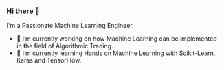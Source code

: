 ### Hi there 👋
I'm a Passionate Machine Learning Engineer.

- 🔭 I’m currently working on how Machine Learning can be implemented in the field of Algorithmic Trading.
- 🌱 I’m currently learning Hands on Machine Learning with Scikit-Learn, Keras and TensorFlow.

<!--
**AMEERKOTTA/AMEERKOTTA** is a ✨ _special_ ✨ repository because its `README.md` (this file) appears on your GitHub profile.

Here are some ideas to get you started:

- 🔭 I’m currently working on how Machine Learning can be implemented in the field of Algorithmic Trading.
- 🌱 I’m currently learning Hands on Machine Learning with Scikit-Learn, Keras and TensorFlow
- 👯 I’m looking to collaborate on ...
- 🤔 I’m looking for help with ...
- 💬 Ask me about ...
- 📫 How to reach me: ...
- 😄 Pronouns: ...
- ⚡ Fun fact: ...
-->
